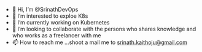 - 👋 Hi, I’m @SrinathDevOps
- 👀 I’m interested to exploe K8s
- 🌱 I’m currently working on Kubernetes
- 💞️ I’m looking to collaborate with the persons who shares knowledge and who works as a freelancer with me
- 📫 How to reach me ...shoot a mail me to srinath.kaithoju@gmail.com

<!---
SrinathDevOps/SrinathDevOps is a ✨ special ✨ repository because its `README.md` (this file) appears on your GitHub profile.
You can click the Preview link to take a look at your changes.
--->
